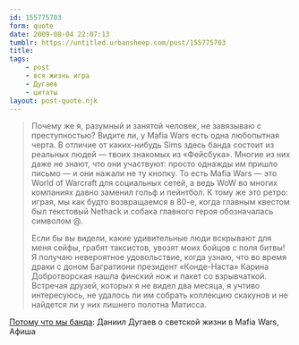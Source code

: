 ```yaml
---
id: 155775703
form: quote
date: 2009-08-04 22:07:13
tumblr: https://untitled.urbansheep.com/post/155775703
title: 
tags:
    - post
    - вся жизнь игра
    - Дугаев
    - цитаты
layout: post-quote.njk
---
```


<blockquote>
<p>Почему же я, разумный и занятой человек, не завязываю с преступностью? Видите ли, у Mafia Wars есть одна любопытная черта. В отличие от каких-нибудь Sims здесь банда состоит из реальных людей — твоих знакомых из «Фейсбука». Многие из них даже не знают, что они участвуют: просто однажды им пришло письмо — и они нажали не ту кнопку. То есть Mafia Wars — это World of Warcraft для социальных сетей, а ведь WoW во многих компаниях давно заменил гольф и пейнтбол. К тому же это ретро: играя, мы как будто возвращаемся в 80-е, когда главным квестом был текстовый Nethack и собака главного героя обозначалась символом @.</p>

<p>Если бы вы видели, какие удивительные люди вскрывают для меня сейфы, грабят таксистов, увозят моих бойцов с поля битвы! Я получаю невероятное удовольствие, когда узнаю, что во время драки с доном Багратиони президент «Конде-Наста» Карина Добротворская нашла финский нож и пакет со взрывчаткой. Встречая друзей, которых я не видел два месяца, я учтиво интересуюсь, не удалось ли им собрать коллекцию скакунов и не найдется ли у них лишнего полотна Матисса.</p>
</blockquote>

<a href="http://www.afisha.ru/article/dugaev_mafia_wars/">Потому что мы банда</a>: Даниил Дугаев о светской жизни в Mafia Wars, Афиша
